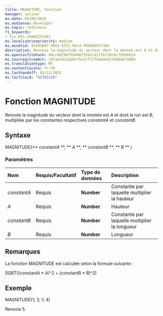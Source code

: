 ```yaml
---
title: MAGNITUDE, fonction
manager: soliver
ms.date: 03/09/2015
ms.audience: Developer
ms.topic: reference
f1_keywords:
- Vis_DSS.chm82251461
ms.localizationpriority: medium
ms.assetid: 9f443687-9861-5f51-94c4-f056805f736b
description: Renvoie la magnitude du vecteur dont la montée est A et dont la run est B, multipliée par les constantes respectives constantA et constantB.
ms.openlocfilehash: d4cc66294f5544073552cd171bf18c4c7950eb14
ms.sourcegitcommit: c0fae34cd3a9c75a7cffcf9ae8e417ddde07a989
ms.translationtype: MT
ms.contentlocale: fr-FR
ms.lasthandoff: 02/12/2022
ms.locfileid: "62783150"
---
```

# <a name="magnitude-function"></a>Fonction MAGNITUDE

Renvoie la magnitude du vecteur dont la montée est  _A_ et dont la run est  _B_, multipliée par les constantes respectives  _constantA_ et  _constantB_. 
  
## <a name="syntax"></a>Syntaxe

MAGNITUDE(** *constantA* **, ** *A* **, ** *constantB* **, ** *B* ** ) 
  
### <a name="parameters"></a>Paramètres

|**Nom**|**Requis/Facultatif**|**Type de données**|**Description**|
|:-----|:-----|:-----|:-----|
| _constantA_ <br/> |Requis  <br/> |**Number** <br/> |Constante par laquelle multiplier la hauteur |
| _A_ <br/> |Requis  <br/> |**Number** <br/> |Hauteur |
| _constantB_ <br/> |Requis  <br/> |**Number** <br/> |Constante par laquelle multiplier la longueur |
| _B_ <br/> |Requis  <br/> |**Number** <br/> |Longueur |
   
## <a name="remarks"></a>Remarques

La fonction MAGNITUDE est calculée selon la formule suivante :
  
SQRT((constantA \* A)^2 + (constantB \* B)^2)
  
## <a name="example"></a>Exemple

MAGNITUDE(1; 3; 1; 4) 
  
Renvoie 5. 
  

